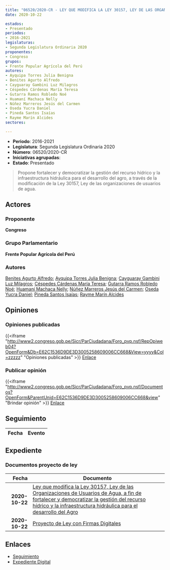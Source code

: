 ```yaml
---
title: "06520/2020-CR - LEY QUE MODIFICA LA LEY 30157, LEY DE LAS ORGANIZACIONES DE USUARIOS DE AGUA, A FIN DE FORTALECER Y DEMOCRATIZAR LA GESTIÓN DEL RECURSO HÍDRICO Y LA INFRAESTRUCTURA HIDRÁULICA PARA EL DESARROLLO DEL AGRO"
date: 2020-10-22

estados:
- Presentado
periodos:
- 2016-2021
legislaturas:
- Segunda Legislatura Ordinaria 2020
proponentes:
- Congreso
grupos:
- Frente Popular Agrícola del Perú
autores:
- Ayquipa Torres Julia Benigna
- Benites Agurto Alfredo
- Cayguaray Gambini Luz Milagros
- Céspedes Cárdenas María Teresa
- Gutarra Ramos Robledo Noé
- Huamaní Machaca Nelly
- Núñez Marreros Jesús del Carmen
- Oseda Yucra Daniel
- Pineda Santos Isaías
- Rayme Marín Alcides
sectores:

---
```

- **Periodo**: 2016-2021
- **Legislatura**: Segunda Legislatura Ordinaria 2020
- **Número**: 06520/2020-CR
- **Iniciativas agrupadas**: 
- **Estado**: Presentado

> Propone fortalecer y democratizar la gestión del recurso hídrico y la infraestructura hidráulica para el desarrollo del agro, a través de la modificación de la Ley 30157, Ley de las organizaciones de usuarios de agua.


## Actores

### Proponente

**Congreso**

### Grupo Parlamentario

**Frente Popular Agrícola del Perú**

### Autores

[Benites Agurto Alfredo](mailto:mailto:abenites@congreso.gob.pe); [Ayquipa Torres Julia Benigna](mailto:mailto:jayquipa@congreso.gob.pe); [Cayguaray Gambini Luz Milagros](mailto:mailto:lcayguaray@congreso.gob.pe); [Céspedes Cárdenas María Teresa](mailto:mailto:mcespedes@congreso.gob.pe); [Gutarra Ramos Robledo Noé](mailto:mailto:rgutarra@congreso.gob.pe); [Huamaní Machaca Nelly](mailto:mailto:nhuamani@congreso.gob.pe); [Núñez Marreros Jesús del Carmen](mailto:mailto:jnunez@congreso.gob.pe); [Oseda Yucra Daniel](mailto:mailto:doseday@congreso.gob.pe); [Pineda Santos Isaías](mailto:mailto:ipineda@congreso.gob.pe); [Rayme Marín Alcides](mailto:mailto:arayme@congreso.gob.pe)

## Opiniones

### Opiniones publicadas

{{<iframe "http://www2.congreso.gob.pe/Sicr/ParCiudadana/Foro_pvp.nsf/RepOpiweb04?OpenForm&Db=E62C1536D9DE3D3005258609006CC668&View=yyyy&Col=zzzzz" "Opiniones publicadas" >}}
[Enlace](http://www2.congreso.gob.pe/Sicr/ParCiudadana/Foro_pvp.nsf/RepOpiweb04?OpenForm&Db=E62C1536D9DE3D3005258609006CC668&View=yyyy&Col=zzzzz)

### Publicar opinión

{{<iframe "http://www2.congreso.gob.pe/Sicr/ParCiudadana/Foro_pvp.nsf/Documentos?OpenForm&ParentUnid=E62C1536D9DE3D3005258609006CC668&view" "Brindar opinión" >}}
[Enlace](http://www2.congreso.gob.pe/Sicr/ParCiudadana/Foro_pvp.nsf/Documentos?OpenForm&ParentUnid=E62C1536D9DE3D3005258609006CC668&view)


## Seguimiento

| Fecha | Evento |
|------:|--------|


## Expediente

### Documentos proyecto de ley

| Fecha | Documento |
|------:|-----------|
| **2020-10-22** | [Ley que modifica la Ley 30157, Ley de las Organizaciones de Usuarios de Agua, a fin de fortalecer y democratizar la gestión del recurso hídrico y la infraestructura hidráulica para el desarrollo del Agro](http://www.leyes.congreso.gob.pe/Documentos/2016_2021/Proyectos_de_Ley_y_de_Resoluciones_Legislativas/PL06520-20201022.pdf) |
| **2020-10-22** | [Proyecto de Ley con Firmas Digitales](http://www.leyes.congreso.gob.pe/Documentos/2016_2021/Proyectos_de_Ley_y_de_Resoluciones_Legislativas/Proyectos_Firmas_digitales/PL06520.pdf) |

## Enlaces

- [Seguimiento](http://www2.congreso.gob.pe/Sicr/TraDocEstProc/CLProLey2016.nsf/f7fff46988ca05b1052578e100829cc7/87b8a46893499a9a05258609006fc34c?OpenDocument)
- [Expediente Digital](http://www2.congreso.gob.pe/Sicr/TraDocEstProc/Expvirt_2011.nsf/visbusqptramdoc1621/06520?opendocument)

